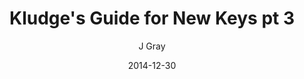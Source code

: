 ---
title: 'Kludge''s Guide for New Keys pt 3'
alt: 'Mysteries of the Arcana'
date: '2014-12-30'
author: 'J Gray'
artist: 'Keira'
chapter: 'None'
filler: false
---